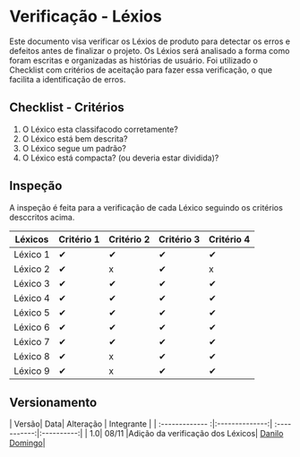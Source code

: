 # Verificação - Léxios

 Este documento visa verificar os Léxios de produto para detectar os erros e defeitos antes de finalizar o projeto. Os Léxios será analisado a forma como foram escritas e organizadas as histórias de usuário. Foi utilizado o Checklist com critérios de aceitação para fazer essa verificação, o que facilita a identificação de erros.

## Checklist - Critérios

1. O Léxico esta classifacodo corretamente?
2. O Léxico está bem descrita?
3. O Léxico segue um padrão?
4. O Léxico está compacta? (ou deveria estar dividida)?

## Inspeção

A inspeção é feita para a verificação de cada Léxico seguindo os critérios desccritos acima.

| Léxicos  | Critério 1 | Critério 2| Critério 3 | Critério 4|
|----------|------------|-----------|------------|-----------|
| Léxico 1 | ✔          |      ✔    |     ✔      |✔          |
| Léxico 2 | ✔          |      x    |     ✔      |x          |
| Léxico 3 | ✔          |      ✔    |     ✔      |✔          |
| Léxico 4 | ✔          |      ✔    |     ✔      |✔          |
| Léxico 5 | ✔          |      ✔    |     ✔      |✔          |
| Léxico 6 | ✔          |      ✔    |     ✔      |✔          |
| Léxico 7 | ✔          |      ✔    |     ✔      |✔          |
| Léxico 8 | ✔          |      x    |     ✔      |✔          |
| Léxico 9 | ✔          |      x    |     ✔      |✔          |

## Versionamento
| Versão| Data| Alteração | Integrante |
| :------------- :|:--------------:| :-----------:|:----------:|
| 1.0| 08/11 |Adição da verificação dos Léxicos|  [Danilo Domingo](https://github.com/danilow200)|